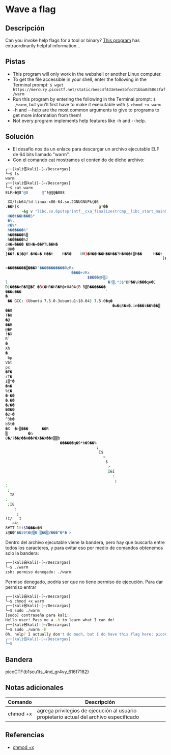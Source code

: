 # Wave a flag


## Descripción
Can you invoke help flags for a tool or binary? [This program](https://mercury.picoctf.net/static/beec4f433e5ee5bfcd71bba8d5863faf/warm) has extraordinarily helpful information...

## Pistas
- This program will only work in the webshell or another Linux computer.
- To get the file accessible in your shell, enter the following in the Terminal prompt: `$ wget https://mercury.picoctf.net/static/beec4f433e5ee5bfcd71bba8d5863faf/warm`
- Run this program by entering the following in the Terminal prompt: `$ ./warm`, but you'll first have to make it executable with `$ chmod +x warm`
- -h and --help are the most common arguments to give to programs to get more information from them!
- Not every program implements help features like -h and --help.

## Solución

- El desafío nos da un enlace para descargar un archivo ejecutable ELF de 64 bits llamado "warm".
- Con el comando cat mostramos el contenido de dicho archivo:
``` bash
┌──(kali㉿kali)-[~/Descargas]
└─$ ls
warm
┌──(kali㉿kali)-[~/Descargas]
└─$ cat warm
ELF>�@8"@8      @"!@@@�888

 XX/lib64/ld-linux-x86-64.so.2GNUGNUPk{�5
.��F[K                                   g*��
       -&g v "libc.so.6putsprintf__cxa_finalizestrcmp__libc_start_mainGLIBC_2.2.5_ITM_deregisterTMCloneTa � � � � �� � � H�H�}_registerTMCloneTableu▒i   ?�
 H��t��H���5*
 �%,
 @�%*
 h������%"
 h������%▒
 h������%2
cH�=���� �DH�=��PTL��H�
 UH�
]��f.�]�@f.�H�=� H��t    H�5�    UH)�H��H��H��H��?H�H��t▒H��     H��t
                                                                     ]��f�]�@f.��=y      u/H�=W  UH��t
                                                                                                      H�=����H����Q       ]����fDUH��]�f���UH��H���}�H�u��}�uH�=�������KH�E�H�H�H�5�H���������uH�=��i����H�E�H�H�H��H�=:��X������DAWAVI��AUATL�%F UH�-F SA��I��L)�H�H�������H��t 1��L��L��D��A��H��H9�u�H�[]A\A]A^A_Ðf.���H�H��Hello user! Pass me a -h to learn what I can do!-hOh, help? I actually don't do much, but I do have this flag here: picoCTF{b1scu1ts_4nd_gr4vy_616f7182}I don't know what '%s' means! I do know what -h means though!
<��������▒���X"�����������0zRx
                             ����+zRx
                                    $8���@F▒J
l                                            �?▒;*3$"DP��\R���qA�C
D|����eB�B▒�E �B(�H0�H8�M@r8A0A(B B▒B�������
���o���                                     `
�
 �� GCC: (Ubuntu 7.5.0-3ubuntu1~18.04) 7.5.0�q�
                                               �w�q8�x�.in���i��%��▒    M�b     k��     j��     d��▒    S��      ?��(
��0
T�8
�@
��H
@�P
!�X
R`
�
Xh
�
 bp
Vbt
px
�F�
rT�
I▒^�
�n�
%{�
�-��
�.��
�/��
�0��
�2-�
^3b�
b5t�
�X  �>▒���      ��R
▒         �n
8�/?��@��A��P�X��X��X▒▒b
                        ������q�9*b�9��%
                                        ;
                                         I$
                                           >
                                            $
                                             >
                                             I&I
                                               :
                                                ;
:
 ;
  I8
:
 ;I8
    :
     ;
!I/   I
   <4:
8#TT 1tt$D���o�N
i@��'��30t�@▒� ▒��▒V���^�*� >  

```

Dentro del archivo ejecutable viene la bandera, pero hay que buscarla entre todos los caracteres, y para evitar eso por medio de comandos obtenemos solo la bandera:

``` bash
┌──(kali㉿kali)-[~/Descargas]
└─$ ./warm
zsh: permiso denegado: ./warm
```

Permiso denegado, podría ser que no tiene permiso de ejecución. Para dar permiso entrar

``` bash
┌──(kali㉿kali)-[~/Descargas]
└─$ chmod +x warm
┌──(kali㉿kali)-[~/Descargas]
└─$ sudo ./warm  
[sudo] contraseña para kali: 
Hello user! Pass me a -h to learn what I can do!
┌──(kali㉿kali)-[~/Descargas]
└─$ sudo ./warm -h
Oh, help? I actually don't do much, but I do have this flag here: picoCTF{b1scu1ts_4nd_gr4vy_616f7182}
┌──(kali㉿kali)-[~/Descargas]
└─$ 
```

## Bandera
picoCTF{b1scu1ts_4nd_gr4vy_616f7182}

## Notas adicionales
| Comando | Descripción |
|------ | -------------- |
| chmod +x | agrega privilegios de ejecución al usuario propietario actual del archivo especificado |

## Referencias
- [chmod +x](https://linuxtect.com/what-is-chmod-x-command-in-linux/)


